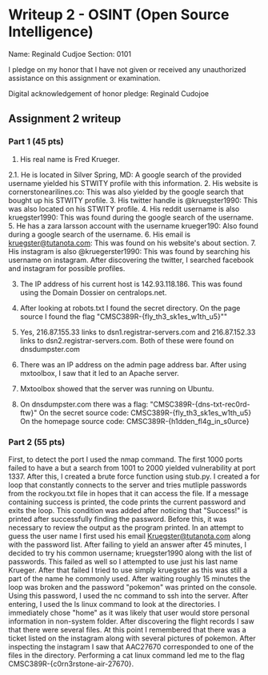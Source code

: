 Writeup 2 - OSINT (Open Source Intelligence)
======

Name: Reginald Cudjoe
Section: 0101

I pledge on my honor that I have not given or received any unauthorized assistance on this assignment or examination.

Digital acknowledgement of honor pledge: Reginald Cudojoe

## Assignment 2 writeup

### Part 1 (45 pts)

1. His real name is Fred Krueger.

2.1. He is located in Silver Spring, MD: A google search of the provided username yielded his STWITY profile with this information.
  2. His website is cornerstonearilines.co: This was also yielded by the google search that bought up his STWITY profile.
  3. His twitter handle is @kruegster1990: This was also located on his STWITY profile.
  4. His reddit username is also kruegster1990: This was found during the google search of the username.
  5. He has a zara larsson account with the username krueger190: Also found during a google search of the username.
  6. His email is kruegster@tutanota.com: This was found on his website's about section. 
  7. His instagram is also @kruegerster1990: This was found by searching his username on instagram. After discovering the twitter, I searched facebook and instagram for possible profiles. 

3. The IP address of his current host is 142.93.118.186. This was found using the Domain Dossier on centralops.net.

4. After looking at robots.txt I found the secret directory. On the page source I found the flag "CMSC389R-{fly_th3_sk1es_w1th_u5}""  

5. Yes, 216.87.155.33 links to dsn1.registrar-servers.com and 216.87.152.33 links to dsn2.registrar-servers.com. Both of these were found on dnsdumpster.com

6. There was an IP address on the admin page address bar. After using mxtoolbox, I saw that it led to an Apache server.

7. Mxtoolbox showed that the server was running on Ubuntu.

8. On dnsdumpster.com there was a flag: "CMSC389R-{dns-txt-rec0rd-ftw}"
On the secret source code: CMSC389R-{fly_th3_sk1es_w1th_u5}
On the homepage source code: CMSC389R-{h1dden_fl4g_in_s0urce}

### Part 2 (55 pts)

First, to detect the port I used the nmap command. The first 1000 ports failed to have a but a search from 1001 to 2000 yielded vulnerability at port 1337.
After this, I created a brute force function using stub.py. I created a for loop that constantly connects to the server and tries mutliple passwords from the rockyou.txt file in hopes that it can access the file. If a message containing success is printed, the code prints the current password and exits the loop. This condition was added after noticing that "Success!" is printed after successfully finding the password. Before this, it was necessary to review the output as the program printed. In an attempt to guess the user name I first used his email Kruegster@tutanota.com along with the password list. After failing to yield an answer after 45 minutes, I decided to try his common username; kruegster1990 along with the list of passwords. This failed as well so I attempted to use just his last name Krueger. After that failed I tried to use simply kruegster as this was still a part of the name he commonly used. After waiting roughly 15 minutes the loop was broken and the password "pokemon" was printed on the console. Using this password, I used the nc command to ssh into the server. After entering, I used the ls linux command to look at the directories. I immediately chose "home" as it was likely that user would store personal information in non-system folder. After discovering the flight records I saw that there were several files. At this point I remembered that there was a ticket listed on the instagram along with several pictures of pokemon. After inspecting the instagram I saw that AAC27670 corresponded to one of the files in the directory. Performing a cat linux command led me to the flag CMSC389R-{c0rn3rstone-air-27670}.
